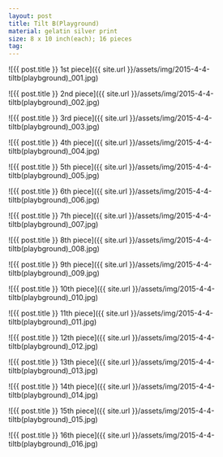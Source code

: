 ```yaml
---
layout: post
title: Tilt B(Playground)
material: gelatin silver print
size: 8 x 10 inch(each); 16 pieces
tag:
---
```



![{{ post.title }} 1st piece]({{ site.url }}/assets/img/2015-4-4-tiltb(playbground)_001.jpg)

![{{ post.title }} 2nd piece]({{ site.url }}/assets/img/2015-4-4-tiltb(playbground)_002.jpg)

![{{ post.title }} 3rd piece]({{ site.url }}/assets/img/2015-4-4-tiltb(playbground)_003.jpg)

![{{ post.title }} 4th piece]({{ site.url }}/assets/img/2015-4-4-tiltb(playbground)_004.jpg)

![{{ post.title }} 5th piece]({{ site.url }}/assets/img/2015-4-4-tiltb(playbground)_005.jpg)

![{{ post.title }} 6th piece]({{ site.url }}/assets/img/2015-4-4-tiltb(playbground)_006.jpg)

![{{ post.title }} 7th piece]({{ site.url }}/assets/img/2015-4-4-tiltb(playbground)_007.jpg)

![{{ post.title }} 8th piece]({{ site.url }}/assets/img/2015-4-4-tiltb(playbground)_008.jpg)

![{{ post.title }} 9th piece]({{ site.url }}/assets/img/2015-4-4-tiltb(playbground)_009.jpg)

![{{ post.title }} 10th piece]({{ site.url }}/assets/img/2015-4-4-tiltb(playbground)_010.jpg)

![{{ post.title }} 11th piece]({{ site.url }}/assets/img/2015-4-4-tiltb(playbground)_011.jpg)

![{{ post.title }} 12th piece]({{ site.url }}/assets/img/2015-4-4-tiltb(playbground)_012.jpg)

![{{ post.title }} 13th piece]({{ site.url }}/assets/img/2015-4-4-tiltb(playbground)_013.jpg)

![{{ post.title }} 14th piece]({{ site.url }}/assets/img/2015-4-4-tiltb(playbground)_014.jpg)

![{{ post.title }} 15th piece]({{ site.url }}/assets/img/2015-4-4-tiltb(playbground)_015.jpg)

![{{ post.title }} 16th piece]({{ site.url }}/assets/img/2015-4-4-tiltb(playbground)_016.jpg)
